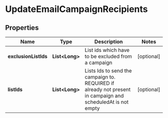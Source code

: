 
# UpdateEmailCampaignRecipients

## Properties
Name | Type | Description | Notes
------------ | ------------- | ------------- | -------------
**exclusionListIds** | **List&lt;Long&gt;** | List ids which have to be excluded from a campaign |  [optional]
**listIds** | **List&lt;Long&gt;** | Lists Ids to send the campaign to. REQUIRED if already not present in campaign and scheduledAt is not empty |  [optional]



